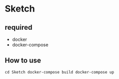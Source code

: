 # Sketch
## required
- docker
- docker-compose
## How to use
`cd Sketch
docker-compose build
docker-compose up`
